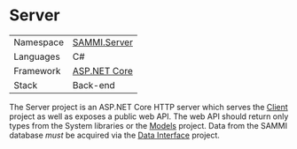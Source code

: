 # Server
<table>
  <tr>
    <td>Namespace</td>
    <td><a href="SAMMI.Server">SAMMI.Server</a></td>
  </tr>
  <tr>
    <td>Languages</td>
    <td>C#</td>
  </tr>
  <tr>
    <td>Framework</td>
    <td><a href="https://github.com/aspnet/AspNetCore">ASP.NET Core</a></td>
  </tr>
  <tr>
    <td>Stack</td>
    <td>Back-end</td>
  </tr>
</table>

The Server project is an ASP.NET Core HTTP server which serves the [Client](..\SAMMI.Client) project as well as exposes a public web API.  The web API should return only types from the System libraries or the [Models](..\SAMMI.Shared) project.  Data from the SAMMI database *must* be acquired via the [Data Interface](..\SAMMI.Server.Data) project.
